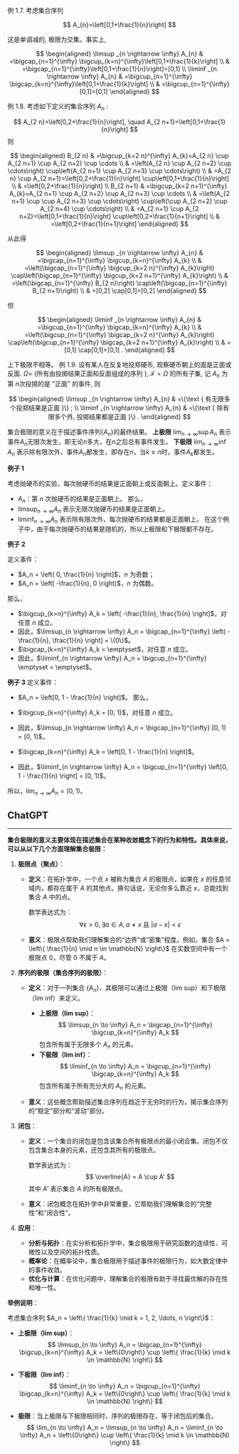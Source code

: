 例 1.7. 考虑集合序列

$$
A_{n}=\left[0,1+\frac{1}{n}\right]
$$

这是单调减的, 极限为交集。事实上,

$$
\begin{aligned}
\limsup _{n \rightarrow \infty} A_{n} & =\bigcap_{n=1}^{\infty} \bigcup_{k=n}^{\infty}\left[0,1+\frac{1}{k}\right] \\
& =\bigcap_{n=1}^{\infty}\left[0,1+\frac{1}{n}\right]=[0,1] \\
\liminf _{n \rightarrow \infty} A_{n} & =\bigcup_{n=1}^{\infty} \bigcap_{k=n}^{\infty}\left[0,1+\frac{1}{k}\right] \\
& =\bigcup_{n=1}^{\infty}[0,1]=[0,1]
\end{aligned}
$$

例 1.8. 考虑如下定义的集合序列 $A_{n}$ :

$$
A_{2 n}=\left[0,2+\frac{1}{n}\right], \quad A_{2 n+1}=\left[0,1+\frac{1}{n}\right]
$$
则

$$
\begin{aligned}
B_{2 n} & =\bigcup_{k=2 n}^{\infty} A_{k}=A_{2 n} \cup A_{2 n+1} \cup A_{2 n+2} \cup \cdots \\
& =\left(A_{2 n} \cup A_{2 n+2} \cup \cdots\right) \cup\left(A_{2 n+1} \cup A_{2 n+3} \cup \cdots\right) \\
& =A_{2 n} \cup A_{2 n+1}=\left[0,2+\frac{1}{n}\right] \cup\left[0,1+\frac{1}{n}\right] \\
& =\left[0,2+\frac{1}{n}\right] \\
B_{2 n+1} & =\bigcup_{k=2 n+1}^{\infty} A_{k}=A_{2 n+1} \cup A_{2 n+2} \cup A_{2 n+3} \cup \cdots \\
& =\left(A_{2 n+1} \cup \cup A_{2 n+3} \cup \cdots\right) \cup\left(\cup A_{2 n+2} \cup A_{2 n+4} \cup \cdots\right) \\
& =A_{2 n+1} \cup A_{2 n+2}=\left[0,1+\frac{1}{n}\right] \cup\left[0,2+\frac{1}{n+1}\right] \\
& =\left[0,2+\frac{1}{n+1}\right]
\end{aligned}
$$

从此得

$$
\begin{aligned}
\limsup _{n \rightarrow \infty} A_{n} & =\bigcap_{n=1}^{\infty} \bigcup_{k=n}^{\infty} A_{k} \\
& =\left(\bigcap_{n=1}^{\infty} \bigcup_{k=2 n}^{\infty} A_{k}\right) \cap\left(\bigcap_{n=1}^{\infty} \bigcup_{k=2 n+1}^{\infty} A_{k}\right) \\
& =\left(\bigcap_{n=1}^{\infty} B_{2 n}\right) \cap\left(\bigcap_{n=1}^{\infty} B_{2 n+1}\right) \\
& =[0,2] \cap[0,1]=[0,2]
\end{aligned}
$$

但

$$
\begin{aligned}
\liminf _{n \rightarrow \infty} A_{n} & =\bigcup_{n=1}^{\infty} \bigcap_{k=n}^{\infty} A_{k} \\
& =\left(\bigcup_{n=1}^{\infty} \bigcap_{k=2 n}^{\infty} A_{k}\right) \cap\left(\bigcup_{n=1}^{\infty} \bigcap_{k=2 n+1}^{\infty} A_{k}\right) \\
& =[0,1] \cap[0,1]=[0,1] .
\end{aligned}
$$

上下极限不相等。
例 1.9. 设有某人在反复地投郑硬币, 观察硬币朝上的面是正面或反面. $\Omega=$ \{所有由投掷结果正面和反面组成的序列 $\}, \mathscr{F}=\Omega$ 的所有子集, 记 $A_{n}$ 为第 $n$次投掷的是 "正面" 的事件, 则

$$
\begin{aligned}
\limsup _{n \rightarrow \infty} A_{n} & =\{\text { 有无限多个投郑结果是正面 }\} ; \\
\liminf _{n \rightarrow \infty} A_{n} & =\{\text { 除有限多个外, 投掷结果都是正面 }\} .
\end{aligned}
$$


集合极限的意义在于描述事件序列$\{A_n\}$的最终结果。
**上极限** $\lim_{n \rightarrow \infty} \sup A_n$ 表示事件$A_n$无限次发生，即无论$n$多大，在$n$之后总有事件发生。
**下极限** $\lim_{n \rightarrow \infty} \inf A_n$ 表示除有限次外，事件$A_n$都发生，即存在$n$，当$k \ge n$时，事件$A_k$都发生。


**例子 1**

考虑抛硬币的实验，每次抛硬币的结果是正面朝上或反面朝上。定义事件：
*   $A_n$：第 $n$ 次抛硬币的结果是正面朝上。
那么，
*   $\limsup_{n \rightarrow \infty} A_n$ 表示无限次抛硬币的结果是正面朝上。
*   $\liminf_{n \rightarrow \infty} A_n$ 表示除有限次外，每次抛硬币的结果都是正面朝上。
在这个例子中，由于每次抛硬币的结果是随机的，所以上极限和下极限都不存在。

**例子 2**

定义事件：
*  $A_n =  \left( 0, \frac{1}{n} \right]$，$n$ 为奇数；
*  $A_n =  \left[ -\frac{1}{n}, 0 \right)$，$n$ 为偶数。

那么，
*   $\bigcup_{k=n}^{\infty} A_k = \left( -\frac{1}{n}, \frac{1}{n} \right]$，对任意 $n$ 成立。
*   因此，$\limsup_{n \rightarrow \infty} A_n = \bigcap_{n=1}^{\infty} \left( -\frac{1}{n}, \frac{1}{n} \right] = \{0\}$。
*   $\bigcap_{k=n}^{\infty} A_k = \emptyset$，对任意 $n$ 成立。
*   因此，$\liminf_{n \rightarrow \infty} A_n = \bigcup_{n=1}^{\infty} \emptyset = \emptyset$。

**例子 3**
定义事件：
*  $A_n = \left[0, 1 - \frac{1}{n} \right]$。
那么，

*   $\bigcup_{k=n}^{\infty} A_k = [0, 1)$，对任意 $n$ 成立。
*   因此，$\limsup_{n \rightarrow \infty} A_n = \bigcap_{n=1}^{\infty} [0, 1) = [0, 1)$。
*   $\bigcap_{k=n}^{\infty} A_k = \left[0, 1 - \frac{1}{n} \right]$。
*   因此，$\liminf_{n \rightarrow \infty} A_n = \bigcup_{n=1}^{\infty} \left[0, 1 - \frac{1}{n} \right] = [0, 1)$。

所以，$\lim_{n \rightarrow \infty} A_n = [0, 1)$。



## ChatGPT

---

**集合极限的意义主要体现在描述集合在某种收敛概念下的行为和特性。具体来说，可以从以下几个方面理解集合极限：**

1. **极限点（聚点）**：
   - **定义**：在拓扑学中，一个点 $x$ 被称为集合 $A$ 的极限点，如果在 $x$ 的任意邻域内，都存在属于 $A$ 的其他点。换句话说，无论你多么靠近 $x$，总能找到集合 $A$ 中的点。
     
     数学表达式为：
     $$
     \forall \epsilon > 0, \exists a \in A, a \neq x \text{ 且 } |a - x| < \epsilon
     $$
     
   - **意义**：极限点帮助我们理解集合的“边界”或“密集”程度。例如，集合 $A = \left\{ \frac{1}{n} \mid n \in \mathbb{N} \right\}$ 在实数空间中有一个极限点 $0$，尽管 $0$ 不属于 $A$。

2. **序列的极限（集合序列的极限）**：
   - **定义**：对于一列集合 $\{A_n\}$，其极限可以通过上极限（lim sup）和下极限（lim inf）来定义。
     - **上极限（lim sup）**：
       $$
       \limsup_{n \to \infty} A_n = \bigcap_{n=1}^{\infty} \bigcup_{k=n}^{\infty} A_k
       $$
       包含所有属于无限多个 $A_n$ 的元素。
     - **下极限（lim inf）**：
       $$
       \liminf_{n \to \infty} A_n = \bigcup_{n=1}^{\infty} \bigcap_{k=n}^{\infty} A_k
       $$
       包含所有属于所有充分大的 $A_n$ 的元素。
       
   - **意义**：这些概念帮助描述集合序列在趋近于无穷时的行为，揭示集合序列的“稳定”部分和“波动”部分。

3. **闭包**：
   - **定义**：一个集合的闭包是包含该集合所有极限点的最小闭合集。闭包不仅包含集合本身的元素，还包含其所有的极限点。
     
     数学表达式为：
     $$
     \overline{A} = A \cup A'
     $$
     其中 $A'$ 表示集合 $A$ 的所有极限点。
     
   - **意义**：闭包概念在拓扑学中非常重要，它帮助我们理解集合的“完整性”和“闭合性”。

4. **应用**：
   - **分析与拓扑**：在实分析和拓扑学中，集合极限用于研究函数的连续性、可微性以及空间的拓扑性质。
   - **概率论**：在概率论中，集合极限用于描述事件的极限行为，如大数定律中的事件收敛。
   - **优化与计算**：在优化问题中，理解集合的极限有助于寻找最优解的存在性和唯一性。

**举例说明**：

考虑集合序列 $A_n = \left\{ \frac{1}{k} \mid k = 1, 2, \ldots, n \right\}$：

- **上极限（lim sup）**：
  $$
  \limsup_{n \to \infty} A_n = \bigcap_{n=1}^{\infty} \bigcup_{k=n}^{\infty} A_k = \left\{0\right\} \cup \left\{ \frac{1}{k} \mid k \in \mathbb{N} \right\}
  $$
  
- **下极限（lim inf）**：
  $$
  \liminf_{n \to \infty} A_n = \bigcup_{n=1}^{\infty} \bigcap_{k=n}^{\infty} A_k = \left\{0\right\} \cup \left\{ \frac{1}{k} \mid k \in \mathbb{N} \right\}
  $$
  
- **极限**：当上极限与下极限相同时，序列的极限存在，等于闭包后的集合。
  $$
  \lim_{n \to \infty} A_n = \limsup_{n \to \infty} A_n = \liminf_{n \to \infty} A_n = \left\{0\right\} \cup \left\{ \frac{1}{k} \mid k \in \mathbb{N} \right\}
  $$
